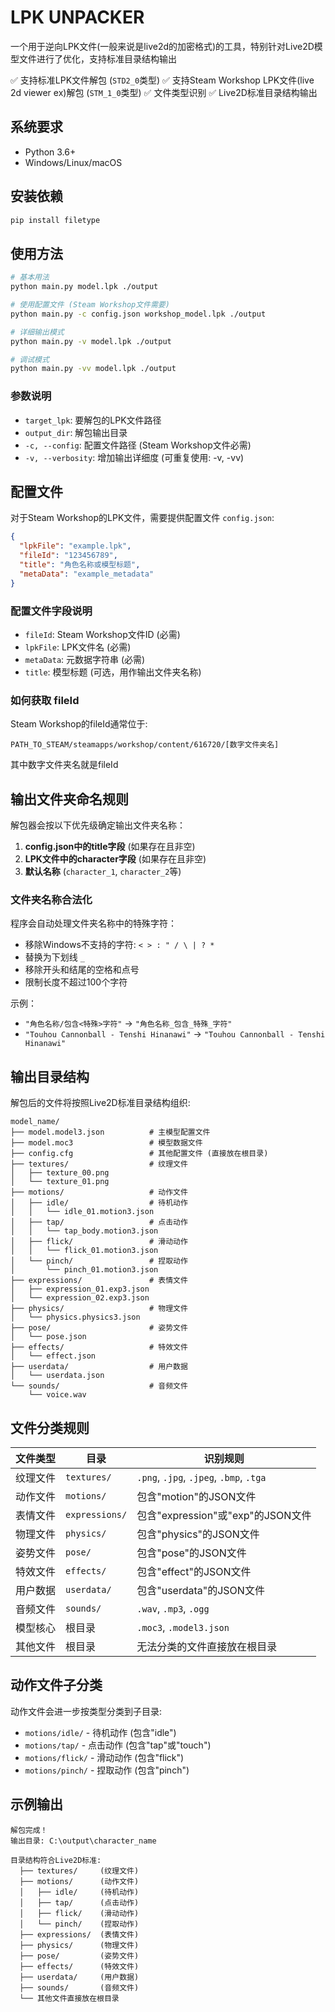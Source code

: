 # LPK UNPACKER

一个用于逆向LPK文件(一般来说是live2d的加密格式)的工具，特别针对Live2D模型文件进行了优化，支持标准目录结构输出

✅ 支持标准LPK文件解包 (`STD2_0`类型)
✅ 支持Steam Workshop LPK文件(live 2d viewer ex)解包 (`STM_1_0`类型)
✅ 文件类型识别
✅ Live2D标准目录结构输出

## 系统要求

- Python 3.6+
- Windows/Linux/macOS

## 安装依赖

```bash
pip install filetype
```

## 使用方法

```bash
# 基本用法
python main.py model.lpk ./output

# 使用配置文件 (Steam Workshop文件需要)
python main.py -c config.json workshop_model.lpk ./output

# 详细输出模式
python main.py -v model.lpk ./output

# 调试模式
python main.py -vv model.lpk ./output
```

### 参数说明

- `target_lpk`: 要解包的LPK文件路径
- `output_dir`: 解包输出目录
- `-c, --config`: 配置文件路径 (Steam Workshop文件必需)
- `-v, --verbosity`: 增加输出详细度 (可重复使用: -v, -vv)

## 配置文件

对于Steam Workshop的LPK文件，需要提供配置文件 `config.json`:

```json
{
  "lpkFile": "example.lpk",
  "fileId": "123456789",
  "title": "角色名称或模型标题",
  "metaData": "example_metadata"
}
```

### 配置文件字段说明

- `fileId`: Steam Workshop文件ID (必需)
- `lpkFile`: LPK文件名 (必需)
- `metaData`: 元数据字符串 (必需)
- `title`: 模型标题 (可选，用作输出文件夹名称)

### 如何获取 fileId

Steam Workshop的fileId通常位于:
```
PATH_TO_STEAM/steamapps/workshop/content/616720/[数字文件夹名]
```
其中数字文件夹名就是fileId

## 输出文件夹命名规则

解包器会按以下优先级确定输出文件夹名称：

1. **config.json中的title字段** (如果存在且非空)
2. **LPK文件中的character字段** (如果存在且非空)  
3. **默认名称** (`character_1`, `character_2`等)

### 文件夹名称合法化

程序会自动处理文件夹名称中的特殊字符：
- 移除Windows不支持的字符: `< > : " / \ | ? *`
- 替换为下划线 `_`
- 移除开头和结尾的空格和点号
- 限制长度不超过100个字符

示例：
- `"角色名称/包含<特殊>字符"` → `"角色名称_包含_特殊_字符"`
- `"Touhou Cannonball - Tenshi Hinanawi"` → `"Touhou Cannonball - Tenshi Hinanawi"`

## 输出目录结构

解包后的文件将按照Live2D标准目录结构组织:

```
model_name/
├── model.model3.json          # 主模型配置文件
├── model.moc3                 # 模型数据文件
├── config.cfg                 # 其他配置文件 (直接放在根目录)
├── textures/                  # 纹理文件
│   ├── texture_00.png
│   └── texture_01.png
├── motions/                   # 动作文件
│   ├── idle/                  # 待机动作
│   │   └── idle_01.motion3.json
│   ├── tap/                   # 点击动作
│   │   └── tap_body.motion3.json
│   ├── flick/                 # 滑动动作
│   │   └── flick_01.motion3.json
│   └── pinch/                 # 捏取动作
│       └── pinch_01.motion3.json
├── expressions/               # 表情文件
│   ├── expression_01.exp3.json
│   └── expression_02.exp3.json
├── physics/                   # 物理文件
│   └── physics.physics3.json
├── pose/                      # 姿势文件
│   └── pose.json
├── effects/                   # 特效文件
│   └── effect.json
├── userdata/                  # 用户数据
│   └── userdata.json
└── sounds/                    # 音频文件
    └── voice.wav
```

## 文件分类规则

| 文件类型 | 目录 | 识别规则 |
|---------|------|----------|
| 纹理文件 | `textures/` | `.png`, `.jpg`, `.jpeg`, `.bmp`, `.tga` |
| 动作文件 | `motions/` | 包含"motion"的JSON文件 |
| 表情文件 | `expressions/` | 包含"expression"或"exp"的JSON文件 |
| 物理文件 | `physics/` | 包含"physics"的JSON文件 |
| 姿势文件 | `pose/` | 包含"pose"的JSON文件 |
| 特效文件 | `effects/` | 包含"effect"的JSON文件 |
| 用户数据 | `userdata/` | 包含"userdata"的JSON文件 |
| 音频文件 | `sounds/` | `.wav`, `.mp3`, `.ogg` |
| 模型核心 | 根目录 | `.moc3`, `.model3.json` |
| 其他文件 | 根目录 | 无法分类的文件直接放在根目录 |

## 动作文件子分类

动作文件会进一步按类型分类到子目录:

- `motions/idle/` - 待机动作 (包含"idle")
- `motions/tap/` - 点击动作 (包含"tap"或"touch") 
- `motions/flick/` - 滑动动作 (包含"flick")
- `motions/pinch/` - 捏取动作 (包含"pinch")

## 示例输出

```
解包完成！
输出目录: C:\output\character_name

目录结构符合Live2D标准:
  ├── textures/     (纹理文件)
  ├── motions/      (动作文件)
  │   ├── idle/     (待机动作)
  │   ├── tap/      (点击动作)
  │   ├── flick/    (滑动动作)
  │   └── pinch/    (捏取动作)
  ├── expressions/  (表情文件)
  ├── physics/      (物理文件)
  ├── pose/         (姿势文件)
  ├── effects/      (特效文件)
  ├── userdata/     (用户数据)
  ├── sounds/       (音频文件)
  └── 其他文件直接放在根目录
```


